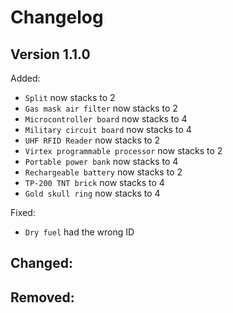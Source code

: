# Changelog

## Version 1.1.0
Added:
- `Split` now stacks to 2
- `Gas mask air filter` now stacks to 2
- `Microcontroller board` now stacks to 4
- `Military circuit board` now stacks to 4
- `UHF RFID Reader` now stacks to 2
- `Virtex programmable processor` now stacks to 2
- `Portable power bank` now stacks to 4
- `Rechargeable battery` now stacks to 2
- `TP-200 TNT brick` now stacks to 4
- `Gold skull ring` now stacks to 4

Fixed:
- `Dry fuel` had the wrong ID

Changed:
-

Removed:
-

